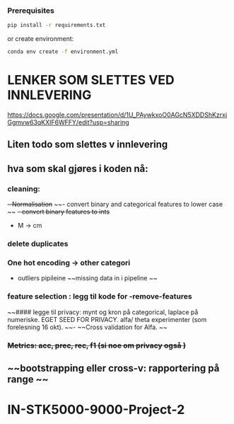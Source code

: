 ### Prerequisites
```bash
pip install -r requirements.txt
```
or create environment:
```bash
conda env create -f environment.yml
```



# LENKER SOM SLETTES VED INNLEVERING 
https://docs.google.com/presentation/d/1U_PAywkxoO0AGcN5XDDShKzrxjGgmvw63qKXIF6WFFY/edit?usp=sharing

## Liten todo som slettes v innlevering 
## hva som skal gjøres i koden nå: 
### cleaning: 
~~- Normalisation~~
 ~~- convert binary and categorical features to lower case ~~
 ~~- convert binary features to ints~~
- M -> cm 
### delete duplicates 
### One hot encoding -> other categori
- outliers pipileine
~~missing data in i pipeline ~~
### feature selection : legg til kode for -remove-features

~~#### legge til privacy: mynt og kron på categorical, laplace på numeriske. EGET SEED FOR PRIVACY. alfa/ theta experimenter (som forelesning 16 okt). 
~~- ~~Cross validation for Alfa. ~~

### ~~Metrics: acc, prec, rec, f1 (si noe om privacy også )~~ 

## ~~bootstrapping eller cross-v: rapportering på range ~~

# IN-STK5000-9000-Project-2
